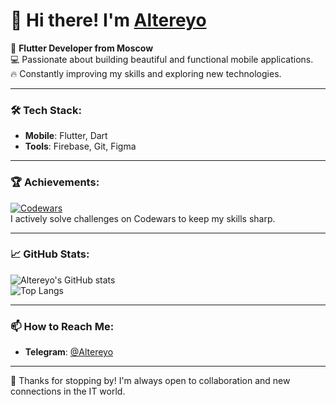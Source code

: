# 👋 Hi there! I'm [Altereyo](https://github.com/Altereyo)

🚀 **Flutter Developer from Moscow**  
💻 Passionate about building beautiful and functional mobile applications.  
🔥 Constantly improving my skills and exploring new technologies.  

---

### 🛠️ Tech Stack:
- **Mobile**: Flutter, Dart  
- **Tools**: Firebase, Git, Figma  

---

### 🏆 Achievements:
[![Codewars](https://www.codewars.com/users/Altereyo/badges/large)](https://www.codewars.com/users/Altereyo)  
I actively solve challenges on Codewars to keep my skills sharp.  

---

### 📈 GitHub Stats:
![Altereyo's GitHub stats](https://github-readme-stats.vercel.app/api?username=Altereyo&show_icons=true&theme=radical)  
![Top Langs](https://github-readme-stats.vercel.app/api/top-langs/?username=Altereyo&layout=compact&theme=radical)  

---

### 📫 How to Reach Me:
- **Telegram**: [@Altereyo](https://t.me/Altereyo)  
<!--
- **Email**: altereyo.dev@gmail.com  
- **LinkedIn**: [Altereyo](https://www.linkedin.com/in/altereyo/)  

---

### ⚡ Fun Fact:
I love solving puzzles and participating in hackathons. It helps me find creative solutions to complex problems.  
-->
---

🌟 Thanks for stopping by! I'm always open to collaboration and new connections in the IT world.  
